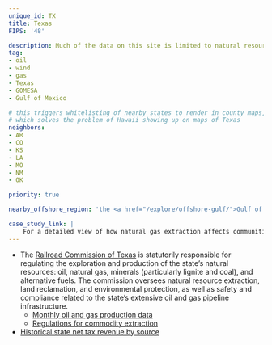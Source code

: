 ```yaml
---
unique_id: TX
title: Texas
FIPS: '48'

description: Much of the data on this site is limited to natural resource extraction on federal land, which represents 1.8% of all land in Texas. Texas also borders an offshore area with significant natural resource extraction, which may contribute to the state’s economy.
tag:
- oil
- wind
- gas
- Texas
- GOMESA
- Gulf of Mexico

# this triggers whitelisting of nearby states to render in county maps,
# which solves the problem of Hawaii showing up on maps of Texas
neighbors:
- AR
- CO
- KS
- LA
- MO
- NM
- OK

priority: true

nearby_offshore_region: 'the <a href="/explore/offshore-gulf/">Gulf of Mexico</a>'

case_study_link: |
    For a detailed view of how natural gas extraction affects communities in Texas, read the [case study on Tarrant and Johnson Counties]({{ site.baseurl }}/case-studies/tarrant-and-johnson/).
---
```


* The [Railroad Commission of Texas](http://www.rrc.state.tx.us/) is statutorily responsible for regulating the exploration and production of the state’s natural resources: oil, natural gas, minerals (particularly lignite and coal), and alternative fuels. The commission oversees natural resource extraction, land reclamation, and environmental protection, as well as safety and compliance related to the state’s extensive oil and gas pipeline infrastructure.
  - [Monthly oil and gas production data](http://www.rrc.state.tx.us/oil-gas/research-and-statistics/production-data/texas-monthly-oil-gas-production/)
  - [Regulations for commodity extraction](http://www.rrc.texas.gov/general-counsel/rules/current-rules/)
* [Historical state net tax revenue by source](http://www.texastransparency.org/State_Finance/Budget_Finance/Reports/Revenue_by_Source/revenue_hist.php)
